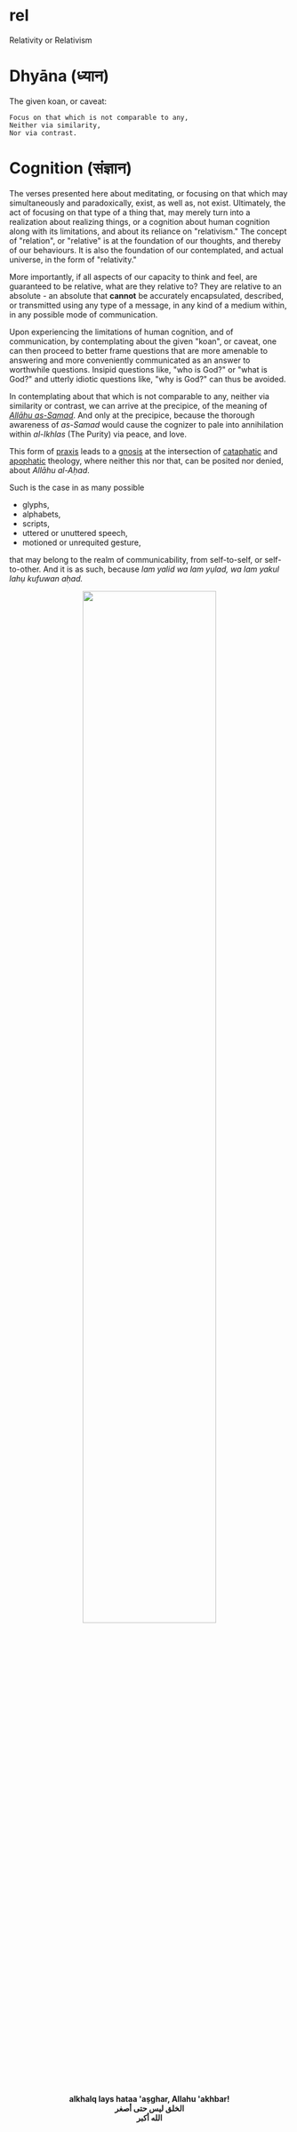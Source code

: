 # rel
Relativity or Relativism

# Dhyāna (ध्यान) 
The given koan, or caveat:

```
Focus on that which is not comparable to any,
Neither via similarity,
Nor via contrast. 
```

# Cognition (संज्ञान)
The verses presented here about meditating, or focusing on that which may simultaneously and paradoxically, exist, as well as, not exist. Ultimately, the act of focusing on that type of a thing that, may merely turn into a realization about realizing things, or a cognition about human cognition along with its limitations, and about its reliance on "relativism." The concept of "relation", or "relative" is at the foundation of our thoughts, and thereby of our behaviours. It is also the foundation of our contemplated, and actual universe, in the form of "relativity."  

More importantly, if all aspects of our capacity to think and feel, are guaranteed to be relative, what are they relative to? They are relative to an absolute - an absolute that **cannot** be accurately encapsulated, described, or transmitted using any type of a message, in any kind of a medium within, in any possible mode of communication.

Upon experiencing the limitations of human cognition, and of communication, by contemplating about the given "koan", or caveat, one can then proceed to better frame questions that are more amenable to answering and more conveniently communicated as an answer to worthwhile questions. Insipid questions like, "who is God?" or "what is God?" and utterly idiotic questions like, "why is God?" can thus be avoided. 

In contemplating about that which is not comparable to any, neither via similarity or contrast, we can arrive at the precipice, of the meaning of *[Allāhu as-Samad](https://quran.com/112/2)*. And only at the precipice, because the thorough awareness of *as-Samad* would cause the cognizer to pale into annihilation within *al-Ikhlas* (The Purity) via peace, and love. 

This form of [praxis](https://en.wikipedia.org/wiki/Praxis_(process)) leads to a [gnosis](https://en.wikipedia.org/wiki/Gnosis) at the intersection of [cataphatic](https://en.wikipedia.org/wiki/Cataphatic_theology) and [apophatic](https://en.wikipedia.org/wiki/Apophatic_theology) theology, where neither this nor that, can be posited nor denied, about *Allāhu al-Aḥad*. 

Such is the case in as many possible 
  - glyphs, 
  - alphabets, 
  - scripts, 
  - uttered or unuttered speech, 
  - motioned or unrequited gesture, 

that may belong to the realm of communicability, from self-to-self, or self-to-other. And it is as such, because *lam yalid wa lam yụlad, wa lam yakul lahụ kufuwan aḥad.*

<p align="center">
  <img width="69%" src="https://upload.wikimedia.org/wikipedia/commons/f/fb/Wu_%28negative%29.svg"></img>
</p>
<p align="center">
<b>alkhalq lays hataa 'aṣghar, Allahu 'akhbar!<br>الخلق ليس حتى أصغر<br>الله أكبر</b>
</p>
